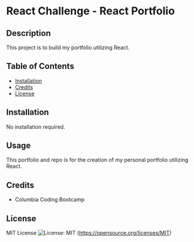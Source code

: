# React Challenge - React Portfolio

## Description

This project is to build my portfolio utilizing React.

## Table of Contents

- [Installation](#installation)
- [Credits](#credits)
- [License](#license)

## Installation

No installation required.
## Usage

This portfolio and repo is for the creation of my personal portfolio utilizing React.

## Credits

- Columbia Coding Bootcamp

## License

MIT License ![License: MIT](https://img.shields.io/badge/License-MIT-yellow.svg) (https://opensource.org/licenses/MIT)